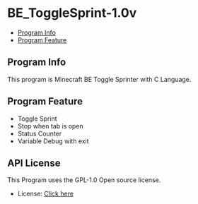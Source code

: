 # BE_ToggleSprint-1.0v

- [Program Info]()
- [Program Feature]()

## Program Info
This program is Minecraft BE Toggle Sprinter with C Language.

## Program Feature
- Toggle Sprint
- Stop when tab is open
- Status Counter
- Variable Debug with exit

## API License
This Program uses the GPL-1.0 Open source license.
- License: [Click here]()